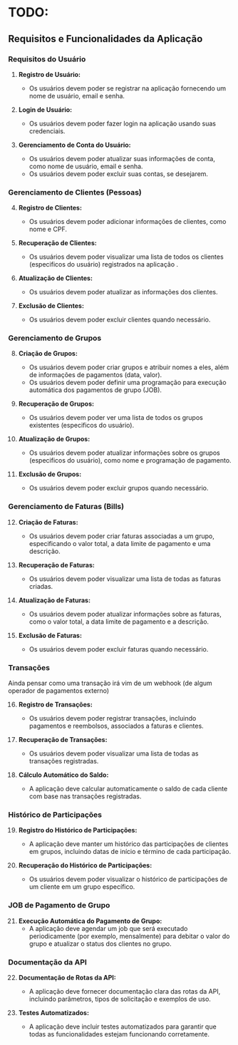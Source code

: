 # TODO:

## Requisitos e Funcionalidades da Aplicação

### Requisitos do Usuário

1. **Registro de Usuário:**
    - Os usuários devem poder se registrar na aplicação fornecendo um nome de usuário, email e senha.

2. **Login de Usuário:**
    - Os usuários devem poder fazer login na aplicação usando suas credenciais.

3. **Gerenciamento de Conta do Usuário:**
    - Os usuários devem poder atualizar suas informações de conta, como nome de usuário, email e senha.
    - Os usuários devem poder excluir suas contas, se desejarem.

### Gerenciamento de Clientes (Pessoas)

4. **Registro de Clientes:**
    - Os usuários devem poder adicionar informações de clientes, como nome e CPF.

5. **Recuperação de Clientes:**
    - Os usuários devem poder visualizar uma lista de todos os clientes (especificos do usuário) registrados na aplicação .

6. **Atualização de Clientes:**
    - Os usuários devem poder atualizar as informações dos clientes.

7. **Exclusão de Clientes:**
    - Os usuários devem poder excluir clientes quando necessário.

### Gerenciamento de Grupos

8. **Criação de Grupos:**
    - Os usuários devem poder criar grupos e atribuir nomes a eles, além de informações de pagamentos (data, valor).
    - Os usuários devem poder definir uma programação para execução automática dos pagamentos de grupo (JOB).

9. **Recuperação de Grupos:**
    - Os usuários devem poder ver uma lista de todos os grupos existentes (especificos do usuário).

10. **Atualização de Grupos:**
    - Os usuários devem poder atualizar informações sobre os grupos (especificos do usuário), como nome e programação de pagamento.

11. **Exclusão de Grupos:**
    - Os usuários devem poder excluir grupos quando necessário.

### Gerenciamento de Faturas (Bills)

12. **Criação de Faturas:**
    - Os usuários devem poder criar faturas associadas a um grupo, especificando o valor total, a data limite de pagamento e uma descrição.

13. **Recuperação de Faturas:**
    - Os usuários devem poder visualizar uma lista de todas as faturas criadas.

14. **Atualização de Faturas:**
    - Os usuários devem poder atualizar informações sobre as faturas, como o valor total, a data limite de pagamento e a descrição.

15. **Exclusão de Faturas:**
    - Os usuários devem poder excluir faturas quando necessário.

### Transações

Ainda pensar como uma transação irá vim de um webhook (de algum operador de pagamentos externo)

16. **Registro de Transações:**
    - Os usuários devem poder registrar transações, incluindo pagamentos e reembolsos, associados a faturas e clientes.

17. **Recuperação de Transações:**
    - Os usuários devem poder visualizar uma lista de todas as transações registradas.

18. **Cálculo Automático do Saldo:**
    - A aplicação deve calcular automaticamente o saldo de cada cliente com base nas transações registradas.

### Histórico de Participações

19. **Registro do Histórico de Participações:**
    - A aplicação deve manter um histórico das participações de clientes em grupos, incluindo datas de início e término de cada participação.

20. **Recuperação do Histórico de Participações:**
    - Os usuários devem poder visualizar o histórico de participações de um cliente em um grupo específico.

### JOB de Pagamento de Grupo

21. **Execução Automática do Pagamento de Grupo:**
    - A aplicação deve agendar um job que será executado periodicamente (por exemplo, mensalmente) para debitar o valor do grupo e atualizar o status dos clientes no grupo.

### Documentação da API

22. **Documentação de Rotas da API:**
    - A aplicação deve fornecer documentação clara das rotas da API, incluindo parâmetros, tipos de solicitação e exemplos de uso.

23. **Testes Automatizados:**
    - A aplicação deve incluir testes automatizados para garantir que todas as funcionalidades estejam funcionando corretamente.